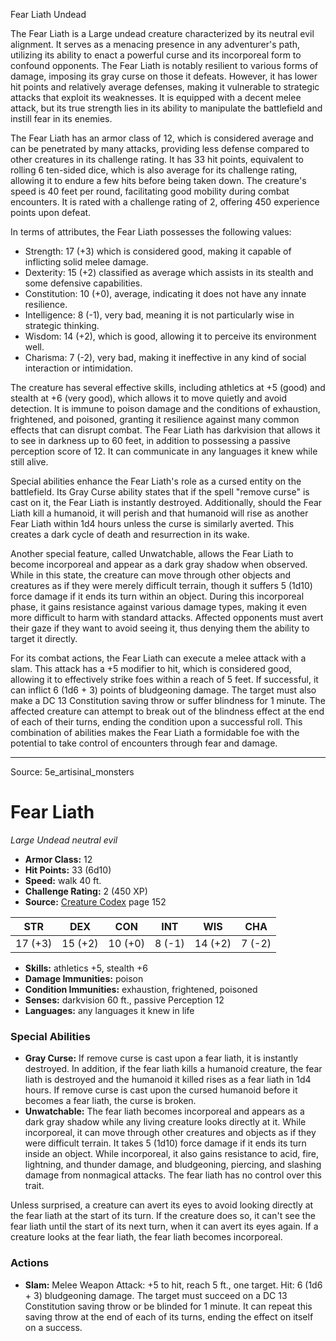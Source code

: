 <MonsterName/>Fear Liath</MonsterName>
<CreatureType/>Undead</CreatureType>

<summary>The Fear Liath is a Large undead creature characterized by its neutral evil alignment. It serves as a menacing presence in any adventurer's path, utilizing its ability to enact a powerful curse and its incorporeal form to confound opponents. The Fear Liath is notably resilient to various forms of damage, imposing its gray curse on those it defeats. However, it has lower hit points and relatively average defenses, making it vulnerable to strategic attacks that exploit its weaknesses. It is equipped with a decent melee attack, but its true strength lies in its ability to manipulate the battlefield and instill fear in its enemies.</summary>

<detail>

The Fear Liath has an armor class of 12, which is considered average and can be penetrated by many attacks, providing less defense compared to other creatures in its challenge rating. It has 33 hit points, equivalent to rolling 6 ten-sided dice, which is also average for its challenge rating, allowing it to endure a few hits before being taken down. The creature's speed is 40 feet per round, facilitating good mobility during combat encounters. It is rated with a challenge rating of 2, offering 450 experience points upon defeat.

In terms of attributes, the Fear Liath possesses the following values:
- Strength: 17 (+3) which is considered good, making it capable of inflicting solid melee damage.
- Dexterity: 15 (+2) classified as average which assists in its stealth and some defensive capabilities.
- Constitution: 10 (+0), average, indicating it does not have any innate resilience.
- Intelligence: 8 (-1), very bad, meaning it is not particularly wise in strategic thinking.
- Wisdom: 14 (+2), which is good, allowing it to perceive its environment well.
- Charisma: 7 (-2), very bad, making it ineffective in any kind of social interaction or intimidation.

The creature has several effective skills, including athletics at +5 (good) and stealth at +6 (very good), which allows it to move quietly and avoid detection. It is immune to poison damage and the conditions of exhaustion, frightened, and poisoned, granting it resilience against many common effects that can disrupt combat. The Fear Liath has darkvision that allows it to see in darkness up to 60 feet, in addition to possessing a passive perception score of 12. It can communicate in any languages it knew while still alive.

Special abilities enhance the Fear Liath's role as a cursed entity on the battlefield. Its Gray Curse ability states that if the spell "remove curse" is cast on it, the Fear Liath is instantly destroyed. Additionally, should the Fear Liath kill a humanoid, it will perish and that humanoid will rise as another Fear Liath within 1d4 hours unless the curse is similarly averted. This creates a dark cycle of death and resurrection in its wake. 

Another special feature, called Unwatchable, allows the Fear Liath to become incorporeal and appear as a dark gray shadow when observed. While in this state, the creature can move through other objects and creatures as if they were merely difficult terrain, though it suffers 5 (1d10) force damage if it ends its turn within an object. During this incorporeal phase, it gains resistance against various damage types, making it even more difficult to harm with standard attacks. Affected opponents must avert their gaze if they want to avoid seeing it, thus denying them the ability to target it directly.

For its combat actions, the Fear Liath can execute a melee attack with a slam. This attack has a +5 modifier to hit, which is considered good, allowing it to effectively strike foes within a reach of 5 feet. If successful, it can inflict 6 (1d6 + 3) points of bludgeoning damage. The target must also make a DC 13 Constitution saving throw or suffer blindness for 1 minute. The affected creature can attempt to break out of the blindness effect at the end of each of their turns, ending the condition upon a successful roll. This combination of abilities makes the Fear Liath a formidable foe with the potential to take control of encounters through fear and damage.</detail>



---

Source: 5e_artisinal_monsters

# Fear Liath

*Large* *Undead* *neutral evil*

- **Armor Class:** 12
- **Hit Points:** 33 (6d10)
- **Speed:** walk 40 ft.
- **Challenge Rating:** 2 (450 XP)
- **Source:** [Creature Codex](https://koboldpress.com/kpstore/product/creature-codex-for-5th-edition-dnd) page 152

| STR | DEX | CON | INT | WIS | CHA |
| --- | --- | --- | --- | --- | --- |
| 17 (+3) | 15 (+2) | 10 (+0) | 8 (-1) | 14 (+2) | 7 (-2) |

- **Skills:** athletics +5, stealth +6
- **Damage Immunities:** poison
- **Condition Immunities:** exhaustion, frightened, poisoned
- **Senses:** darkvision 60 ft., passive Perception 12
- **Languages:** any languages it knew in life

### Special Abilities

- **Gray Curse:** If remove curse is cast upon a fear liath, it is instantly destroyed. In addition, if the fear liath kills a humanoid creature, the fear liath is destroyed and the humanoid it killed rises as a fear liath in 1d4 hours. If remove curse is cast upon the cursed humanoid before it becomes a fear liath, the curse is broken.
- **Unwatchable:** The fear liath becomes incorporeal and appears as a dark gray shadow while any living creature looks directly at it. While incorporeal, it can move through other creatures and objects as if they were difficult terrain. It takes 5 (1d10) force damage if it ends its turn inside an object. While incorporeal, it also gains resistance to acid, fire, lightning, and thunder damage, and bludgeoning, piercing, and slashing damage from nonmagical attacks. The fear liath has no control over this trait.

Unless surprised, a creature can avert its eyes to avoid looking directly at the fear liath at the start of its turn. If the creature does so, it can't see the fear liath until the start of its next turn, when it can avert its eyes again. If a creature looks at the fear liath, the fear liath becomes incorporeal.

### Actions

- **Slam:** Melee Weapon Attack: +5 to hit, reach 5 ft., one target. Hit: 6 (1d6 + 3) bludgeoning damage. The target must succeed on a DC 13 Constitution saving throw or be blinded for 1 minute. It can repeat this saving throw at the end of each of its turns, ending the effect on itself on a success.




